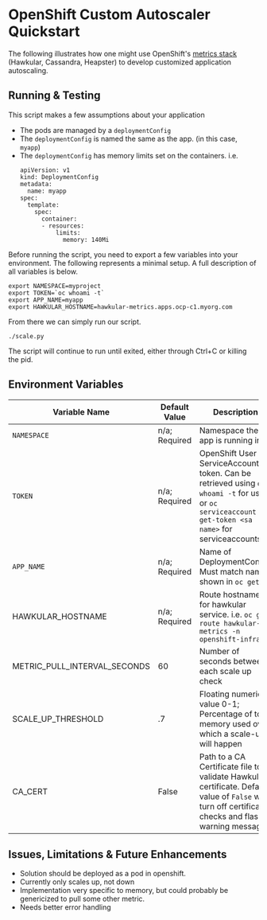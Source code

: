 # OpenShift Custom Autoscaler Quickstart

The following illustrates how one might use OpenShift's [metrics stack](https://docs.openshift.com/container-platform/latest/install_config/cluster_metrics.html) (Hawkular, Cassandra, Heapster) to develop customized application autoscaling.

## Running & Testing

This script makes a few assumptions about your application

* The pods are managed by a `deploymentConfig`
* The `deploymentConfig` is named the same as the app. (in this case, `myapp`)
* The `deploymentConfig` has memory limits set on the containers. i.e.
  ```
  apiVersion: v1
  kind: DeploymentConfig
  metadata:
    name: myapp
  spec:
    template:
      spec:
        container:
        - resources:
            limits:
              memory: 140Mi

  ```

Before running the script, you need to export a few variables into your environment. The following represents a minimal setup. A full description of all variables is below.

```
export NAMESPACE=myproject
export TOKEN=`oc whoami -t`
export APP_NAME=myapp
export HAWKULAR_HOSTNAME=hawkular-metrics.apps.ocp-c1.myorg.com
```

From there we can simply run our script.

```
./scale.py
```

The script will continue to run until exited, either through Ctrl+C or killing the pid.

## Environment Variables

| Variable Name | Default Value | Description |
| --------------| ------------- | ----------- |
| `NAMESPACE` | n/a; Required | Namespace the app is running in. |
| `TOKEN` | n/a; Required | OpenShift User or ServiceAccount token. Can be retrieved using `oc whoami -t` for users or `oc serviceaccount get-token <sa name>` for serviceaccounts. |
| `APP_NAME` | n/a; Required | Name of DeploymentConfig. Must match name shown in `oc get dc` |
| HAWKULAR_HOSTNAME | n/a; Required | Route hostname for hawkular service. i.e. `oc get route hawkular-metrics -n openshift-infra` |
| METRIC_PULL_INTERVAL_SECONDS | 60 | Number of seconds between each scale up check |
| SCALE_UP_THRESHOLD | .7 | Floating numeric value 0-1; Percentage of total memory used over which a scale-up will happen |
| CA_CERT | False | Path to a CA Certificate file to validate Hawkular certificate. Default value of `False` will turn off certificate checks and flash a warning message. |



## Issues, Limitations & Future Enhancements

- Solution should be deployed as a pod in openshift.
- Currently only scales up, not down
- Implementation very specific to memory, but could probably be genericized to pull some other metric.
- Needs better error handling
